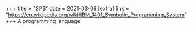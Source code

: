 +++
title = "SPS"
date = 2021-03-06
[extra]
link = "https://en.wikipedia.org/wiki/IBM_1401_Symbolic_Programming_System"
+++
A programming language

